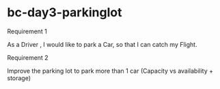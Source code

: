 # bc-day3-parkinglot

Requirement 1

As a Driver , I would like to park a Car, so that I can catch my Flight.


Requirement 2

Improve the parking lot to park more than 1 car (Capacity vs availability + storage)

